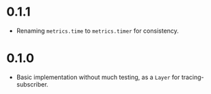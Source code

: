 # 0.1.1

* Renaming `metrics.time` to `metrics.timer` for consistency.

# 0.1.0

* Basic implementation without much testing, as a `Layer` for
  tracing-subscriber.
